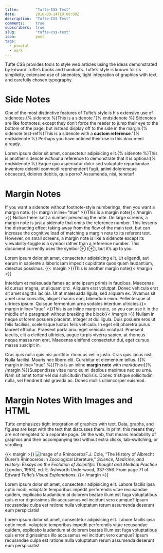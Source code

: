 ```yaml
---
title:        "Tufte-CSS Test"
date:         2016-03-14T10:00:00Z
description:  "Tufte-CSS Test"
comments:     true
subscribers:  true
slug:         "tufte-css-test"
icon:         post
tags:
  - pivotal
  - work
---
```


Tufte CSS provides tools to style web articles using the ideas demonstrated by Edward Tufte’s books and handouts. Tufte’s style is known for its simplicity, extensive use of sidenotes, tight integration of graphics with text, and carefully chosen typography.

# Side Notes

One of the most distinctive features of Tufte’s style is his extensive use of sidenotes.{% sidenote %}This is a sidenote."{% endsidenote %} Sidenotes are like footnotes, except they don’t force the reader to jump their eye to the bottom of the page, but instead display off to the side in the margin.{% sidenote test-ref%}This is a sidenote with a **custom reference**."{% endsidenote %} Perhaps you have noticed their use in this document already.

Lorem ipsum dolor sit amet, consectetur adipisicing elit.{% sidenote %}This is another sidenote *without* a reference to demonstrate that it is optional{% endsidenote %} Eaque quo aspernatur dolor sed voluptate repudiandae inventore deleniti commodi reprehenderit fugit, animi doloremque obcaecati, dolores debitis, quis porro? Assumenda, nisi, tenetur!

# Margin Notes

If you want a sidenote without footnote-style numberings, then you want a margin note. {{< margin inline="true" >}}This is a margin note{{< /margin >}} Notice there isn’t a number preceding the note. On large screens, a margin note is just a sidenote that omits the reference number. This lessens the distracting effect taking away from the flow of the main text, but can increase the cognitive load of matching a margin note to its referent text. However, on small screens, a margin note is like a sidenote except its viewability-toggle is a symbol rather than a reference number. This document currently uses the symbol ⊕ (&#8853;), but it’s up to you.

Lorem ipsum dolor sit amet, consectetur adipisicing elit. Ut eligendi, aut earum in sapiente a laboriosam impedit cupiditate quos quam laudantium, delectus possimus. {{< margin >}}This is another margin note{{< /margin >}}

Interdum et malesuada fames ac ante ipsum primis in faucibus. Maecenas id cursus magna, ut aliquam orci. Aliquam erat volutpat. Donec vehicula erat sit amet sagittis lacinia. Ut at malesuada ligula, sed aliquam ex. Vivamus sit amet urna convallis, aliquet mauris non, bibendum enim. Pellentesque at ultrices ipsum. Quisque fermentum urna sodales interdum ultricies.{{< margin inline="true" >}}This is an inline margin note, so you can use it in the middle of a paragraph without breaking the block{{< /margin >}} Nullam in neque ut lorem posuere placerat. Integer at dui ligula. Duis posuere eros ut felis facilisis, scelerisque luctus felis vehicula. In eget elit pharetra purus laoreet efficitur. Praesent porta arcu eget vehicula volutpat. Praesent iaculis, elit a eleifend ultricies, augue turpis viverra sapien, at rhoncus neque massa non erat. Maecenas eleifend consectetur dui, eget cursus massa suscipit in.

Cras quis nulla quis nisi porttitor rhoncus vel in justo. Cras quis lacus nisl. Nulla facilisi. Mauris nec libero elit. Curabitur et elementum tellus. {{% margin inline="true" %}}This is an inline  **margin note** with _markdown_{{% /margin %}}Suspendisse vitae nunc eu mi dapibus maximus nec eu urna. Nam sit amet tortor vel dui sollicitudin facilisis. Donec tristique sollicitudin nulla, vel hendrerit nisl gravida ac. Donec mollis ullamcorper euismod.

# Margin Notes With Images and HTML

Tufte emphasizes tight integration of graphics with text. Data, graphs, and figures are kept with the text that discusses them. In print, this means they are not relegated to a separate page. On the web, that means readability of graphics and their accompanying text without extra clicks, tab-switching, or scrolling.

{{< margin >}}
<img src="https://edwardtufte.github.io/tufte-css/img/rhino.png" alt="Image of a Rhinoceros"/>F.J. Cole, “The History of Albrecht Dürer’s Rhinoceros in Zooological Literature,” <em>Science, Medicine, and History: Essays on the Evolution of Scientific Thought and Medical Practice</em> (London, 1953), ed. E. Ashworth Underwood, 337-356. From page 71 of Edward Tufte’s <em>Visual Explanations</em>.
{{< /margin >}}

Lorem ipsum dolor sit amet, consectetur adipisicing elit. Labore facilis ipsa optio modi, voluptate temporibus impedit perferendis vitae recusandae quidem, explicabo laudantium at dolorem beatae illum est fuga voluptatibus quis error dignissimos illo accusamus vel incidunt vero cumque? Ipsum recusandae culpa est ratione nulla voluptatum rerum assumenda deserunt eum perspiciatis!

Lorem ipsum dolor sit amet, consectetur adipisicing elit. Labore facilis ipsa optio modi, voluptate temporibus impedit perferendis vitae recusandae quidem, explicabo laudantium at dolorem beatae illum est fuga voluptatibus quis error dignissimos illo accusamus vel incidunt vero cumque? Ipsum recusandae culpa est ratione nulla voluptatum rerum assumenda deserunt eum perspiciatis!
